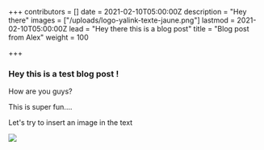 +++
contributors = []
date = 2021-02-10T05:00:00Z
description = "Hey there"
images = ["/uploads/logo-yalink-texte-jaune.png"]
lastmod = 2021-02-10T05:00:00Z
lead = "Hey there this is a blog post"
title = "Blog post from Alex"
weight = 100

+++
### Hey this is a test blog post !

How are you guys?

This is super fun....

Let's try to insert an image in the text

![](/uploads/logo-yalink-texte-jaune.png)
